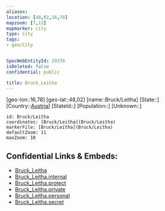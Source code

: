 ```yaml
---
aliases: 
location: [48,02,16,78]
mapzoom: [7,12] 
mapmarker: city 
type: City
tags:
- geo/City


SpocWebEntityId: 29370
isDeleted: false
confidential: public

title: Bruck_Leitha
---
```

[geo-lon::16,78]
[geo-lat::48,02]
[name::Bruck/Leitha]
[State::]
[Country::[Austria](geo/Continent/Europe/Austria.md)]
[StateId::]
[Population::]
[Unknown::]


```leaflet
id: Bruck/Leitha
coordinates: [Bruck/Leitha](Bruck/Leitha)
markerFile: [Bruck/Leitha](Bruck/Leitha)
defaultZoom: 11 
maxZoom: 18
```


## Confidential Links & Embeds: 
- [Bruck_Leitha](../../../../../../_public/geo/Continent/Europe/Austria/City/Bruck_Leitha.md) 
- [Bruck_Leitha.internal](../../../../../../_internal/geo/Continent/Europe/Austria/City/Bruck_Leitha.internal.md) 
- [Bruck_Leitha.protect](../../../../../../_protect/geo/Continent/Europe/Austria/City/Bruck_Leitha.protect.md) 
- [Bruck_Leitha.private](../../../../../../_private/geo/Continent/Europe/Austria/City/Bruck_Leitha.private.md) 
- [Bruck_Leitha.personal](../../../../../../_personal/geo/Continent/Europe/Austria/City/Bruck_Leitha.personal.md) 
- [Bruck_Leitha.secret](../../../../../../_secret/geo/Continent/Europe/Austria/City/Bruck_Leitha.secret.md) 
